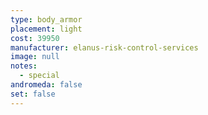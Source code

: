```yaml
---
type: body_armor
placement: light
cost: 39950
manufacturer: elanus-risk-control-services
image: null
notes:
  - special
andromeda: false
set: false
---
```

